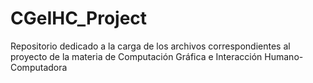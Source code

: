 # CGeIHC_Project
Repositorio dedicado a la carga de los archivos correspondientes al proyecto de la materia de Computación Gráfica e Interacción Humano-Computadora
